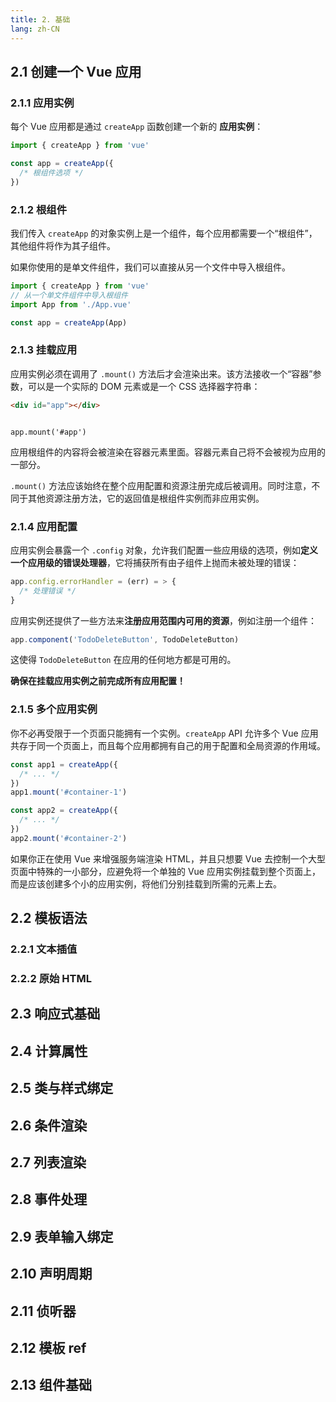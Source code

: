 ```yaml
---
title: 2. 基础
lang: zh-CN
---
```


## 2.1 创建一个 Vue 应用

### 2.1.1 应用实例

每个 Vue 应用都是通过 `createApp` 函数创建一个新的 **应用实例**：

```js
import { createApp } from 'vue'

const app = createApp({
  /* 根组件选项 */
})
```

### 2.1.2 根组件

我们传入 `createApp` 的对象实例上是一个组件，每个应用都需要一个“根组件”，其他组件将作为其子组件。

如果你使用的是单文件组件，我们可以直接从另一个文件中导入根组件。

```js
import { createApp } from 'vue'
// 从一个单文件组件中导入根组件
import App from './App.vue'

const app = createApp(App)
```

### 2.1.3 挂载应用

应用实例必须在调用了 `.mount()` 方法后才会渲染出来。该方法接收一个“容器”参数，可以是一个实际的 DOM 元素或是一个 CSS 选择器字符串：

```html
<div id="app"></div>
```

```js0.

app.mount('#app')
```

应用根组件的内容将会被渲染在容器元素里面。容器元素自己将不会被视为应用的一部分。

`.mount()` 方法应该始终在整个应用配置和资源注册完成后被调用。同时注意，不同于其他资源注册方法，它的返回值是根组件实例而非应用实例。

### 2.1.4 应用配置

应用实例会暴露一个 `.config` 对象，允许我们配置一些应用级的选项，例如**定义一个应用级的错误处理器**，它将捕获所有由子组件上抛而未被处理的错误：

```js
app.config.errorHandler = (err) = > {
  /* 处理错误 */
}
```

应用实例还提供了一些方法来**注册应用范围内可用的资源**，例如注册一个组件：

```js
app.component('TodoDeleteButton', TodoDeleteButton)
```

这使得 `TodoDeleteButton` 在应用的任何地方都是可用的。

**确保在挂载应用实例之前完成所有应用配置！**

### 2.1.5 多个应用实例

你不必再受限于一个页面只能拥有一个实例。`createApp` API 允许多个 Vue 应用共存于同一个页面上，而且每个应用都拥有自己的用于配置和全局资源的作用域。

```js
const app1 = createApp({
  /* ... */
})
app1.mount('#container-1')

const app2 = createApp({
  /* ... */
})
app2.mount('#container-2')
```

如果你正在使用 Vue 来增强服务端渲染 HTML，并且只想要 Vue 去控制一个大型页面中特殊的一小部分，应避免将一个单独的 Vue 应用实例挂载到整个页面上，而是应该创建多个小的应用实例，将他们分别挂载到所需的元素上去。

## 2.2 模板语法

### 2.2.1 文本插值

### 2.2.2 原始 HTML

## 2.3 响应式基础

## 2.4 计算属性

## 2.5 类与样式绑定

## 2.6 条件渲染

## 2.7 列表渲染

## 2.8 事件处理

## 2.9 表单输入绑定

## 2.10 声明周期

## 2.11 侦听器

## 2.12 模板 ref

## 2.13 组件基础
